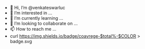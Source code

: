 - 👋 Hi, I’m @venkateswarluc
- 👀 I’m interested in ...
- 🌱 I’m currently learning ...
- 💞️ I’m looking to collaborate on ...
- 📫 How to reach me ...
- curl https://img.shields.io/badge/coavrege-$total%-$COLOR > badge.svg

<!---
venkateswarluc/venkateswarluc is a ✨ special ✨ repository because its `README.md` (this file) appears on your GitHub profile.
You can click the Preview link to take a look at your changes.
--->
